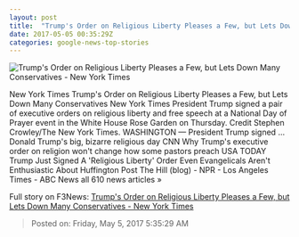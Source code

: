 ```yaml
---
layout: post
title:  "Trump's Order on Religious Liberty Pleases a Few, but Lets Down Many Conservatives - New York Times"
date: 2017-05-05 00:35:29Z
categories: google-news-top-stories
---
```


![Trump's Order on Religious Liberty Pleases a Few, but Lets Down Many Conservatives - New York Times](https://static01.nyt.com/images/2017/05/05/us/05religion/05religion-facebookJumbo.jpg)

New York Times Trump's Order on Religious Liberty Pleases a Few, but Lets Down Many Conservatives New York Times President Trump signed a pair of executive orders on religious liberty and free speech at a National Day of Prayer event in the White House Rose Garden on Thursday. Credit Stephen Crowley/The New York Times. WASHINGTON — President Trump signed ... Donald Trump's big, bizarre religious day CNN Why Trump's executive order on religion won't change how some pastors preach USA TODAY Trump Just Signed A 'Religious Liberty' Order Even Evangelicals Aren't Enthusiastic About Huffington Post The Hill (blog) - NPR - Los Angeles Times - ABC News all 610 news articles »


Full story on F3News: [Trump's Order on Religious Liberty Pleases a Few, but Lets Down Many Conservatives - New York Times](http://www.f3nws.com/n/WDGxWE)

> Posted on: Friday, May 5, 2017 5:35:29 AM
